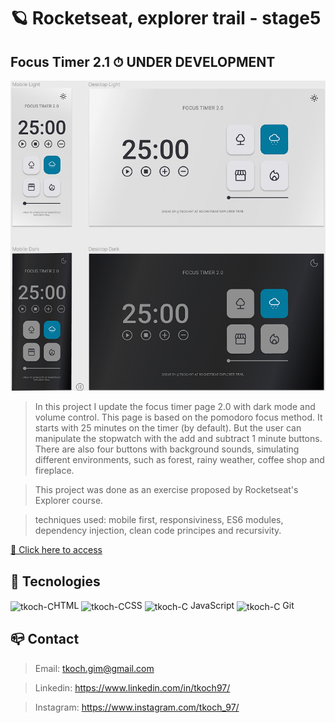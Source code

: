 # 🪐 Rocketseat, explorer trail - stage5
## Focus Timer 2.1 ⏱ UNDER DEVELOPMENT


![preview](/github/preview.png)


> In this project I update the focus timer page 2.0 with dark mode and volume control. This page is based on the pomodoro focus method. It starts with 25 minutes on the timer (by default). But the user can manipulate the stopwatch with the add and subtract 1 minute buttons. There are also four buttons with background sounds, simulating different environments, such as forest, rainy weather, coffee shop and fireplace.

> This project was done as an exercise proposed by Rocketseat's Explorer course.

> techniques used: mobile first, responsiviness, ES6 modules, dependency injection, clean code principes and recursivity.

[🔗 Click here to access](https://tkoch97.github.io/focus-timer-2.1-dark-mode/)

## 🔧 Tecnologies

<img align="center" alt="tkoch-C" height="30" width="40" src="https://cdn.jsdelivr.net/gh/devicons/devicon/icons/html5/html5-original.svg" />HTML <img align="center" alt="tkoch-C" height="30" width="40" src="https://cdn.jsdelivr.net/gh/devicons/devicon/icons/css3/css3-original.svg" />CSS <img align="center" alt="tkoch-C" height="30" width="40" src="https://cdn.jsdelivr.net/gh/devicons/devicon/icons/javascript/javascript-original.svg" /> JavaScript <img align="center" alt="tkoch-C" height="30" width="40" src="https://cdn.jsdelivr.net/gh/devicons/devicon/icons/git/git-original.svg" /> Git



## 📪 Contact


>Email: tkoch.gim@gmail.com

>Linkedin: https://www.linkedin.com/in/tkoch97/

>Instagram: https://www.instagram.com/tkoch_97/
